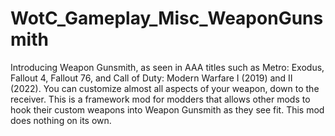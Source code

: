 # WotC_Gameplay_Misc_WeaponGunsmith

Introducing Weapon Gunsmith, as seen in AAA titles such as Metro: Exodus, Fallout 4, Fallout 76, and Call of Duty: Modern Warfare I (2019) and II (2022). You can customize almost all aspects of your weapon, down to the receiver. This is a framework mod for modders that allows other mods to hook their custom weapons into Weapon Gunsmith as they see fit. This mod does nothing on its own.

